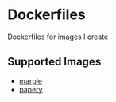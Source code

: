 # Dockerfiles

Dockerfiles for images I create

## Supported Images

- [marple](marple/README.md)
- [papery](papery/README.md)
